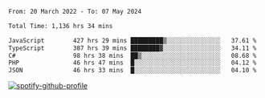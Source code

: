 <!--START_SECTION:waka-->

```txt
From: 20 March 2022 - To: 07 May 2024

Total Time: 1,136 hrs 34 mins

JavaScript        427 hrs 29 mins █████████▒░░░░░░░░░░░░░░░   37.61 %
TypeScript        387 hrs 39 mins ████████▓░░░░░░░░░░░░░░░░   34.11 %
C#                98 hrs 38 mins  ██▒░░░░░░░░░░░░░░░░░░░░░░   08.68 %
PHP               46 hrs 47 mins  █░░░░░░░░░░░░░░░░░░░░░░░░   04.12 %
JSON              46 hrs 33 mins  █░░░░░░░░░░░░░░░░░░░░░░░░   04.10 %
```

<!--END_SECTION:waka-->
[![spotify-github-profile](https://spotify-github-profile.vercel.app/api/view?uid=c00zprrvy9xiloa9qnco3hmng&cover_image=true&theme=novatorem&show_offline=false&background_color=121212&bar_color=53b14f&bar_color_cover=false)](https://spotify-github-profile.vercel.app/api/view?uid=c00zprrvy9xiloa9qnco3hmng&redirect=true)



